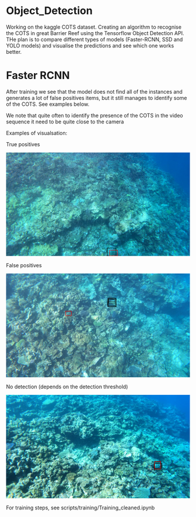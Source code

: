 # Object_Detection

Working on the kaggle COTS dataset. Creating an algorithm to recognise the COTS in great Barrier Reef using the Tensorflow Object Detection API. THe plan is to compare different types of models (Faster-RCNN, SSD and YOLO models) and visualise the predictions and see which one works better.

# Faster RCNN

After training we see that the model does not find all of the instances and generates a lot of false positives items, but it still manages to identify some of the COTS. See examples below.

We note that quite often to identify the presence of the COTS in the video sequence it need to be quite close to the camera

Examples of visualsation:

True positives

![faster RCNN tp](docs/images/faster_RCNN/detection_Faster_RCNN_77_tp.png) 

False positives

![false positives](docs/images/faster_RCNN/detection_Faster_RCNN_442_fp.png)

No detection (depends on the detection threshold)

![no detection](docs/images/faster_RCNN/detection_Faster_RCNN_273.png)

For training steps, see scripts/training/Training_cleaned.ipynb